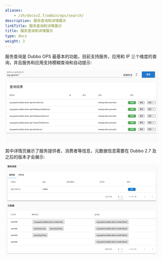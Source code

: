 ```yaml
---
aliases:
    - /zh/docsv2.7/admin/ops/search/
description: 服务查询和详情展示
linkTitle: 服务查询和详情展示
title: 服务查询和详情展示
type: docs
weight: 3
---
```



服务查询是 Dubbo OPS 最基本的功能，目前支持服务，应用和 IP 三个维度的查询，并且服务和应用支持模糊查询和自动提示:

![searchResult](/imgs/admin/searchResult.png)

其中详情页展示了服务提供者，消费者等信息，元数据信息需要在 Dubbo 2.7 及之后的版本才会展示:  

![detail](/imgs/admin/detail.jpg)